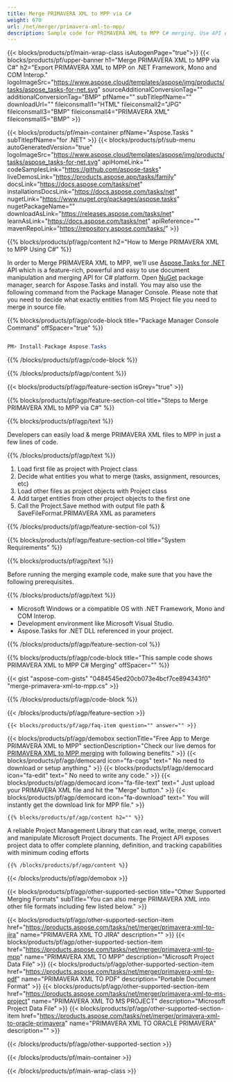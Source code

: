 ```yaml
---
title: Merge PRIMAVERA XML to MPP via C# 
weight: 670
url: /net/merger/primavera-xml-to-mpp/ 
description: Sample code for PRIMAVERA XML to MPP C# merging. Use API example code for batch PRIMAVERA XML files to MPP merging within VB.NET, Asp.NET or any .NET based application.
---
```


{{< blocks/products/pf/main-wrap-class isAutogenPage="true">}}
{{< blocks/products/pf/upper-banner h1="Merge PRIMAVERA XML to MPP via C#" h2="Export PRIMAVERA XML to MPP on .NET Framework, Mono and COM Interop." logoImageSrc="https://www.aspose.cloud/templates/aspose/img/products/tasks/aspose_tasks-for-net.svg" sourceAdditionalConversionTag="" additionalConversionTag="BMP" pfName="" subTitlepfName="" downloadUrl="" fileiconsmall1="HTML" fileiconsmall2="JPG" fileiconsmall3="BMP" fileiconsmall4="PRIMAVERA XML" fileiconsmall5="BMP" >}}

{{< blocks/products/pf/main-container pfName="Aspose.Tasks " subTitlepfName="for .NET" >}}
{{< blocks/products/pf/sub-menu autoGeneratedVersion="true" logoImageSrc="https://www.aspose.cloud/templates/aspose/img/products/tasks/aspose_tasks-for-net.svg" apiHomeLink="" codeSamplesLink="https://github.com/aspose-tasks" liveDemosLink="https://products.aspose.app/tasks/family" docsLink="https://docs.aspose.com/tasks/net" installationsDocsLink="https://docs.aspose.com/tasks/net" nugetLink="https://www.nuget.org/packages/aspose.tasks" nugetPackageName="" downloadAsLink="https://releases.aspose.com/tasks/net" learnAsLink="https://docs.aspose.com/tasks/net" apiReference="" mavenRepoLink="https://repository.aspose.com/tasks/" >}}

{{% blocks/products/pf/agp/content h2="How to Merge PRIMAVERA XML to MPP Using C#" %}}

 In order to Merge PRIMAVERA XML to MPP, we’ll use
 [Aspose.Tasks for .NET](https://products.aspose.com/tasks/net) 
 API which is a feature-rich, powerful and easy to use document manipulation and merging API for C# platform. Open
 [NuGet](https://www.nuget.org/packages/aspose.tasks) 
 package manager, search for
 Aspose.Tasks and install. You may also use the following command from the Package Manager Console. Please note that you need to decide what exactly entities from MS Project file you need to merge in source file.

{{% blocks/products/pf/agp/code-block title="Package Manager Console Command" offSpacer="true" %}}

```cs

PM> Install-Package Aspose.Tasks

```

{{% /blocks/products/pf/agp/code-block %}}

{{% /blocks/products/pf/agp/content %}}

{{< blocks/products/pf/agp/feature-section isGrey="true" >}}

{{% blocks/products/pf/agp/feature-section-col title="Steps to Merge PRIMAVERA XML to MPP via C#" %}}

{{% blocks/products/pf/agp/text %}}

 Developers can easily load & merge PRIMAVERA XML files to MPP in just a few lines of code.

{{% /blocks/products/pf/agp/text %}}

1.  Load first file as project with Project class 
1.  Decide what entities you what to merge (tasks, assignment, resources, etc)
1.  Load other files as project objects with Project class 
1.  Add target entities from other project objects to the first one
1.  Call the Project.Save method with output file path & SaveFileFormat.PRIMAVERA XML as parameters

{{% /blocks/products/pf/agp/feature-section-col %}}

{{% blocks/products/pf/agp/feature-section-col title="System Requirements" %}}

{{% blocks/products/pf/agp/text %}}

 Before running the merging example code, make sure that you have the following prerequisites.

{{% /blocks/products/pf/agp/text %}}

-  Microsoft Windows or a compatible OS with .NET Framework, Mono and COM Interop.
-  Development environment like Microsoft Visual Studio.
-  Aspose.Tasks for .NET DLL referenced in your project.

{{% /blocks/products/pf/agp/feature-section-col %}}

{{% blocks/products/pf/agp/code-block title="This sample code shows PRIMAVERA XML to MPP C# Merging" offSpacer="" %}}

{{< gist "aspose-com-gists" "0484545ed20cb073e4bcf7ce894343f0" "merge-primavera-xml-to-mpp.cs" >}}

{{% /blocks/products/pf/agp/code-block %}}

{{< /blocks/products/pf/agp/feature-section >}}

    {{< blocks/products/pf/agp/faq-item question="" answer="" >}}
 

<!-- aboutfile Starts -->

{{< blocks/products/pf/agp/demobox sectionTitle="Free App to Merge PRIMAVERA XML to MPP" sectionDescription="Check our live demos for [PRIMAVERA XML to MPP merging](https://products.aspose.app/tasks/merger/primavera-xml-to-mpp) with following benefits." >}}
        {{< blocks/products/pf/agp/democard icon="fa-cogs" text=" No need to download or setup anything." >}}
        {{< blocks/products/pf/agp/democard icon="fa-edit" text=" No need to write any code." >}}
        {{< blocks/products/pf/agp/democard icon="fa-file-text" text=" Just upload your PRIMAVERA XML file and hit the \"Merge\" button." >}}
        {{< blocks/products/pf/agp/democard icon="fa-download" text=" You will instantly get the download link for MPP file." >}}

    {{% blocks/products/pf/agp/content h2="" %}}

 A reliable Project Management Library that can read, write, merge, convert and manipulate Microsoft Project documents. The Project API exposes project data to offer complete planning, definition, and tracking capabilities with minimum coding efforts



    {{% /blocks/products/pf/agp/content %}}

{{< /blocks/products/pf/agp/demobox >}}

<!-- aboutfile Ends -->

{{< blocks/products/pf/agp/other-supported-section title="Other Supported Merging Formats" subTitle="You can also merge PRIMAVERA XML into other file formats including few listed below." >}}

{{< blocks/products/pf/agp/other-supported-section-item href="https://products.aspose.com/tasks/net/merger/primavera-xml-to-jira" name="PRIMAVERA XML TO JIRA" description="" >}}
{{< blocks/products/pf/agp/other-supported-section-item href="https://products.aspose.com/tasks/net/merger/primavera-xml-to-mpp" name="PRIMAVERA XML TO MPP" description="Microsoft Project Data File" >}}
{{< blocks/products/pf/agp/other-supported-section-item href="https://products.aspose.com/tasks/net/merger/primavera-xml-to-pdf" name="PRIMAVERA XML TO PDF" description="Portable Document Format" >}}
{{< blocks/products/pf/agp/other-supported-section-item href="https://products.aspose.com/tasks/net/merger/primavera-xml-to-ms-project" name="PRIMAVERA XML TO MS PROJECT" description="Microsoft Project Data File" >}}
{{< blocks/products/pf/agp/other-supported-section-item href="https://products.aspose.com/tasks/net/merger/primavera-xml-to-oracle-primavera" name="PRIMAVERA XML TO ORACLE PRIMAVERA" description="" >}}

{{< /blocks/products/pf/agp/other-supported-section >}}

{{< /blocks/products/pf/main-container >}}
    
{{< /blocks/products/pf/main-wrap-class >}}